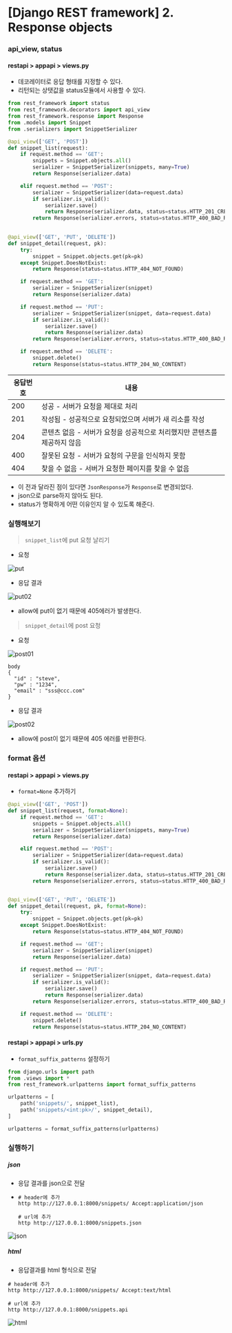 # [Django REST framework] 2. Response objects

### api_view, status

#### restapi > appapi > views.py

- 데코레이터로 응답 형태를 지정할 수 있다.
- 리턴되는 상탯값을 status모듈에서 사용할 수 있다.

```python
from rest_framework import status
from rest_framework.decorators import api_view
from rest_framework.response import Response
from .models import Snippet
from .serializers import SnippetSerializer

@api_view(['GET', 'POST'])
def snippet_list(request):
    if request.method == 'GET':
        snippets = Snippet.objects.all()
        serializer = SnippetSerializer(snippets, many=True)
        return Response(serializer.data)

    elif request.method == 'POST':
        serializer = SnippetSerializer(data=request.data)
        if serializer.is_valid():
            serializer.save()
            return Response(serializer.data, status=status.HTTP_201_CREATED)
        return Response(serializer.errors, status=status.HTTP_400_BAD_REQUEST)
    

@api_view(['GET', 'PUT', 'DELETE'])
def snippet_detail(request, pk):
    try:
        snippet = Snippet.objects.get(pk=pk)
    except Snippet.DoesNotExist:
        return Response(status=status.HTTP_404_NOT_FOUND)

    if request.method == 'GET':
        serializer = SnippetSerializer(snippet)
        return Response(serializer.data)

    if request.method == 'PUT':
        serializer = SnippetSerializer(snippet, data=request.data)
        if serializer.is_valid():
            serializer.save()
            return Response(serializer.data)
        return Response(serializer.errors, status=status.HTTP_400_BAD_REQUEST)

    if request.method == 'DELETE':
        snippet.delete()
        return Response(status=status.HTTP_204_NO_CONTENT)
```

| 응답번호 | 내용                                                         |
| -------- | ------------------------------------------------------------ |
| 200      | 성공 - 서버가 요청을 제대로 처리                             |
| 201      | 작성됨 - 성공적으로 요청되었으며 서버가 새 리소를 작성       |
| 204      | 콘텐츠 없음 - 서버가 요청을 성공적으로 처리했지만 콘텐츠를 제공하지 않음 |
| 400      | 잘못된 요청 - 서버가 요청의 구문을 인식하지 못함             |
| 404      | 찾을 수 없음 - 서버가 요청한 페이지를 찾을 수 없음           |

- 이 전과 달라진 점이 있다면 `JsonResponse`가 `Response`로 변경되었다.
- json으로 parse하지 않아도 된다.
- status가 명확하게 어떤 이유인지 알 수 있도록 해준다.

### 실행해보기

>  `snippet_list`에 put 요청 날리기

- 요청

![put](image/restapi06.png)

- 응답 결과

![put02](image/restapi07.png)

- allow에 put이 없기 때문에 405에러가 발생한다.

> `snippet_detail`에 post 요청 

- 요청

![post01](image/restapi08.png)

```
body
{
  "id" : "steve",
  "pw" : "1234",
  "email" : "sss@ccc.com"
}
```

- 응답 결과

![post02](image/restapi09.png)

- allow에 post이 없기 때문에 405 에러를 반환한다.

### format 옵션

#### restapi > appapi > views.py

- `format=None` 추가하기

```python
@api_view(['GET', 'POST'])
def snippet_list(request, format=None):
    if request.method == 'GET':
        snippets = Snippet.objects.all()
        serializer = SnippetSerializer(snippets, many=True)
        return Response(serializer.data)

    elif request.method == 'POST':
        serializer = SnippetSerializer(data=request.data)
        if serializer.is_valid():
            serializer.save()
            return Response(serializer.data, status=status.HTTP_201_CREATED)
        return Response(serializer.errors, status=status.HTTP_400_BAD_REQUEST)


@api_view(['GET', 'PUT', 'DELETE'])
def snippet_detail(request, pk, format=None):
    try:
        snippet = Snippet.objects.get(pk=pk)
    except Snippet.DoesNotExist:
        return Response(status=status.HTTP_404_NOT_FOUND)

    if request.method == 'GET':
        serializer = SnippetSerializer(snippet)
        return Response(serializer.data)

    if request.method == 'PUT':
        serializer = SnippetSerializer(snippet, data=request.data)
        if serializer.is_valid():
            serializer.save()
            return Response(serializer.data)
        return Response(serializer.errors, status=status.HTTP_400_BAD_REQUEST)

    if request.method == 'DELETE':
        snippet.delete()
        return Response(status=status.HTTP_204_NO_CONTENT)
```

#### restapi > appapi > urls.py

- `format_suffix_patterns` 설정하기

```python
from django.urls import path
from .views import *
from rest_framework.urlpatterns import format_suffix_patterns

urlpatterns = [
    path('snippets/', snippet_list),
    path('snippets/<int:pk>/', snippet_detail),
]

urlpatterns = format_suffix_patterns(urlpatterns)
```

### 실행하기

##### json

- 응답 결과를 json으로 전달

- ```apl
  # header에 추가
  http http://127.0.0.1:8000/snippets/ Accept:application/json
  
  # url에 추가
  http http://127.0.0.1:8000/snippets.json
  ```

![json](image/restapi10.png)

##### html

- 응답결과를 html 형식으로 전달

```apl
# header에 추가
http http://127.0.0.1:8000/snippets/ Accept:text/html

# url에 추가
http http://127.0.0.1:8000/snippets.api
```

![html](image/restapi11.png)


